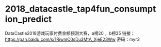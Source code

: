 # 2018_datacastle_tap4fun_consumption_predict
DataCastle2018游戏玩家付费金额预测大赛，a榜20 ，b榜25
链接：https://pan.baidu.com/s/1RiwmC0sDu3MtA_XjeE23Ww 密码：myr3
